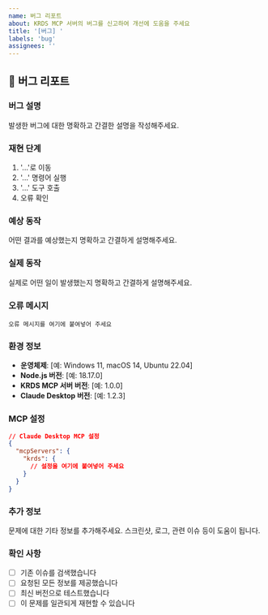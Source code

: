 ```yaml
---
name: 버그 리포트
about: KRDS MCP 서버의 버그를 신고하여 개선에 도움을 주세요
title: '[버그] '
labels: 'bug'
assignees: ''
---
```


## 🐛 버그 리포트

### 버그 설명

발생한 버그에 대한 명확하고 간결한 설명을 작성해주세요.

### 재현 단계

1. '...'로 이동
2. '...' 명령어 실행
3. '...' 도구 호출
4. 오류 확인

### 예상 동작

어떤 결과를 예상했는지 명확하고 간결하게 설명해주세요.

### 실제 동작

실제로 어떤 일이 발생했는지 명확하고 간결하게 설명해주세요.

### 오류 메시지

```
오류 메시지를 여기에 붙여넣어 주세요
```

### 환경 정보

- **운영체제**: [예: Windows 11, macOS 14, Ubuntu 22.04]
- **Node.js 버전**: [예: 18.17.0]
- **KRDS MCP 서버 버전**: [예: 1.0.0]
- **Claude Desktop 버전**: [예: 1.2.3]

### MCP 설정

```json
// Claude Desktop MCP 설정
{
  "mcpServers": {
    "krds": {
      // 설정을 여기에 붙여넣어 주세요
    }
  }
}
```

### 추가 정보

문제에 대한 기타 정보를 추가해주세요. 스크린샷, 로그, 관련 이슈 등이 도움이 됩니다.

### 확인 사항

- [ ] 기존 이슈를 검색했습니다
- [ ] 요청된 모든 정보를 제공했습니다
- [ ] 최신 버전으로 테스트했습니다
- [ ] 이 문제를 일관되게 재현할 수 있습니다

